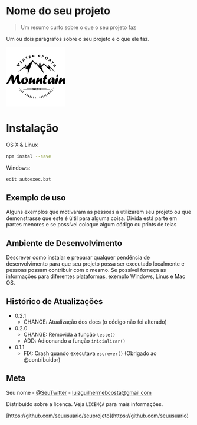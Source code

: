 # Nome do seu projeto
> Um resumo curto sobre o que o seu projeto faz

Um ou dois parágrafos sobre o seu projeto e o que ele faz.

![](client_1.png)

# Instalação

OS X & Linux

```sh
npm instal --save
```

Windows:
```sh
edit autoexec.bat
```

## Exemplo de uso 

Alguns exemplos que motivaram as pessoas a utilizarem seu projeto ou que demonstrasse que este é últil para alguma coisa. Divida está parte em partes menores e se possível coloque algum código ou prints de telas

## Ambiente de Desenvolvimento

Descrever como instalar e preparar qualquer pendência de desenvolvimento para que seu projeto possa ser executado localmente e pessoas possam contribuir com o mesmo. Se possível forneça as informações para diferentes plataformas, exemplo Windows, Linus e Mac  OS.

## Histórico de Atualizações

* 0.2.1
    * CHANGE: Atualização dos docs (o código não foi alterado)
* 0.2.0
    * CHANGE: Removida a função `teste()`
    * ADD: Adiconando a função `inicializar()`
* 0.1.1
    * FIX: Crash quando executava `escrever()` (Obrigado ao @contribuidor)

## Meta

Seu nome - [@SeuTwitter](https://www.twitter.com.br) - luizguilhermebcosta@gmail.com

Distribuido sobre a licença. Veja `LICENÇA` para mais informações.

[https://github.com/seuusuario/seuprojeto](https://github.com/seuusuario)
